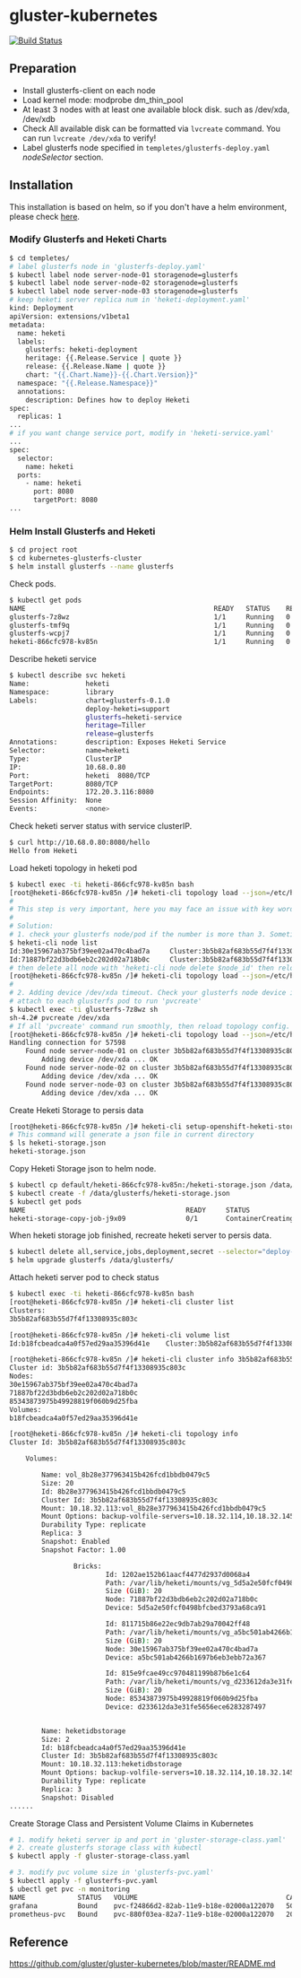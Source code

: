 # gluster-kubernetes

[![Build Status](https://travis-ci.org/gluster/gluster-kubernetes.svg?branch=master)](https://travis-ci.org/gluster/gluster-kubernetes)

## Preparation
   - Install glusterfs-client on each node
   - Load kernel mode: modprobe dm_thin_pool
   - At least 3 nodes with at least one available block disk. such as /dev/xda, /dev/xdb 
   - Check All available disk can be formatted via `lvcreate` command. You can run `lvcreate /dev/xda` to verify!
   - Label glusterfs node specified in `templetes/glusterfs-deploy.yaml` _nodeSelector_ section.
   
## Installation
This installation is based on helm, so if you don't have a helm environment, please check [here](https://github.com/helm/helm).
### Modify Glusterfs and Heketi Charts
```bash
$ cd templetes/
# label glusterfs node in 'glusterfs-deploy.yaml'
$ kubectl label node server-node-01 storagenode=glusterfs
$ kubectl label node server-node-02 storagenode=glusterfs
$ kubectl label node server-node-03 storagenode=glusterfs
# keep heketi server replica num in 'heketi-deployment.yaml'
kind: Deployment
apiVersion: extensions/v1beta1
metadata:
  name: heketi
  labels:
    glusterfs: heketi-deployment
    heritage: {{.Release.Service | quote }}
    release: {{.Release.Name | quote }}
    chart: "{{.Chart.Name}}-{{.Chart.Version}}"
  namespace: "{{.Release.Namespace}}"
  annotations:
    description: Defines how to deploy Heketi
spec:
  replicas: 1 
...
# if you want change service port, modify in 'heketi-service.yaml'
...
spec:
  selector:
    name: heketi
  ports:
    - name: heketi
      port: 8080
      targetPort: 8080
...

```
### Helm Install Glusterfs and Heketi
```bash
$ cd project root 
$ cd kubernetes-glusterfs-cluster
$ helm install glusterfs --name glusterfs
```
Check pods.
```bash
$ kubectl get pods
NAME                                               READY   STATUS    RESTARTS   AGE
glusterfs-7z8wz                                    1/1     Running   0          23h
glusterfs-tmf9q                                    1/1     Running   0          23h
glusterfs-wcpj7                                    1/1     Running   0          23h
heketi-866cfc978-kv85n                             1/1     Running   0          20h
```
Describe heketi service 
```bash
$ kubectl describe svc heketi
Name:              heketi
Namespace:         library
Labels:            chart=glusterfs-0.1.0
                   deploy-heketi=support
                   glusterfs=heketi-service
                   heritage=Tiller
                   release=glusterfs
Annotations:       description: Exposes Heketi Service
Selector:          name=heketi
Type:              ClusterIP
IP:                10.68.0.80
Port:              heketi  8080/TCP
TargetPort:        8080/TCP
Endpoints:         172.20.3.116:8080
Session Affinity:  None
Events:            <none>

```
Check heketi server status with service clusterIP.
```bash
$ curl http://10.68.0.80:8080/hello
Hello from Heketi
```
Load heketi topology in heketi pod
```bash
$ kubectl exec -ti heketi-866cfc978-kv85n bash
[root@heketi-866cfc978-kv85n /]# heketi-cli topology load --json=/etc/heketi-topology/topology.json
#
# This step is very important, here you may face an issue with key word *NO SPACE*
#
# Solution:
# 1. check your glusterfs node/pod if the number is more than 3. Sometimes, thought you have more than three glusterfs nodes, but only one or two nodes join in the heketi cluster.
$ heketi-cli node list
Id:30e15967ab375bf39ee02a470c4bad7a     Cluster:3b5b82af683b55d7f4f13308935c803c
Id:71887bf22d3bdb6eb2c202d02a718b0c     Cluster:3b5b82af683b55d7f4f13308935c803c
# then delete all node with 'heketi-cli node delete $node_id' then reload topology config
[root@heketi-866cfc978-kv85n /]# heketi-cli topology load --json=/etc/heketi-topology/topology.json
#
# 2. Adding device /dev/xda timeout. Check your glusterfs node device if it can be formatted via 'pvcreate'
# attach to each glusterfs pod to run 'pvcreate'
$ kubectl exec -ti glusterfs-7z8wz sh
sh-4.2# pvcreate /dev/xda
# If all 'pvcreate' command run smoothly, then reload topology config.
[root@heketi-866cfc978-kv85n /]# heketi-cli topology load --json=/etc/heketi-topology/topology.json
Handling connection for 57598
    Found node server-node-01 on cluster 3b5b82af683b55d7f4f13308935c803c
        Adding device /dev/xda ... OK
    Found node server-node-02 on cluster 3b5b82af683b55d7f4f13308935c803c
        Adding device /dev/xda ... OK
    Found node server-node-03 on cluster 3b5b82af683b55d7f4f13308935c803c
        Adding device /dev/xda ... OK
```
Create Heketi Storage to persis data
```bash
[root@heketi-866cfc978-kv85n /]# heketi-cli setup-openshift-heketi-storage
# This command will generate a json file in current directory
$ ls heketi-storage.json
heketi-storage.json
```
Copy Heketi Storage json to helm node.
```bash
$ kubectl cp default/heketi-866cfc978-kv85n:/heketi-storage.json /data/glusterfs/
$ kubectl create -f /data/glusterfs/heketi-storage.json
$ kubectl get pods
NAME                                        READY     STATUS
heketi-storage-copy-job-j9x09               0/1       ContainerCreating
```
When heketi storage job finished, recreate heketi server to persis data.
```bash
$ kubectl delete all,service,jobs,deployment,secret --selector="deploy-heketi"
$ helm upgrade glusterfs /data/glusterfs/
```
Attach heketi server pod to check status
```bash
$ kubectl exec -ti heketi-866cfc978-kv85n bash
[root@heketi-866cfc978-kv85n /]# heketi-cli cluster list
Clusters:
3b5b82af683b55d7f4f13308935c803c

[root@heketi-866cfc978-kv85n /]# heketi-cli volume list
Id:b18fcbeadca4a0f57ed29aa35396d41e    Cluster:3b5b82af683b55d7f4f13308935c803c    Name:heketidbstorage

[root@heketi-866cfc978-kv85n /]# heketi-cli cluster info 3b5b82af683b55d7f4f13308935c803c
Cluster id: 3b5b82af683b55d7f4f13308935c803c
Nodes:
30e15967ab375bf39ee02a470c4bad7a
71887bf22d3bdb6eb2c202d02a718b0c
85343873975b49928819f060b9d25fba
Volumes:
b18fcbeadca4a0f57ed29aa35396d41e

[root@heketi-866cfc978-kv85n /]# heketi-cli topology info
Cluster Id: 3b5b82af683b55d7f4f13308935c803c

    Volumes:

        Name: vol_8b28e377963415b426fcd1bbdb0479c5
        Size: 20
        Id: 8b28e377963415b426fcd1bbdb0479c5
        Cluster Id: 3b5b82af683b55d7f4f13308935c803c
        Mount: 10.18.32.113:vol_8b28e377963415b426fcd1bbdb0479c5
        Mount Options: backup-volfile-servers=10.18.32.114,10.18.32.145
        Durability Type: replicate
        Replica: 3
        Snapshot: Enabled
        Snapshot Factor: 1.00

                Bricks:
                        Id: 1202ae152b61aacf4477d2937d0068a4
                        Path: /var/lib/heketi/mounts/vg_5d5a2e50fcf0498bfcbed3793a68ca91/brick_1202ae152b61aacf4477d2937d0068a4/brick
                        Size (GiB): 20
                        Node: 71887bf22d3bdb6eb2c202d02a718b0c
                        Device: 5d5a2e50fcf0498bfcbed3793a68ca91

                        Id: 811715b86e22ec9db7ab29a70042ff48
                        Path: /var/lib/heketi/mounts/vg_a5bc501ab4266b1697b6eb3ebb72a367/brick_811715b86e22ec9db7ab29a70042ff48/brick
                        Size (GiB): 20
                        Node: 30e15967ab375bf39ee02a470c4bad7a
                        Device: a5bc501ab4266b1697b6eb3ebb72a367

                        Id: 815e9fcae49cc970481199b87b6e1c64
                        Path: /var/lib/heketi/mounts/vg_d233612da3e31fe5656ece6283287497/brick_815e9fcae49cc970481199b87b6e1c64/brick
                        Size (GiB): 20
                        Node: 85343873975b49928819f060b9d25fba
                        Device: d233612da3e31fe5656ece6283287497


        Name: heketidbstorage
        Size: 2
        Id: b18fcbeadca4a0f57ed29aa35396d41e
        Cluster Id: 3b5b82af683b55d7f4f13308935c803c
        Mount: 10.18.32.113:heketidbstorage
        Mount Options: backup-volfile-servers=10.18.32.114,10.18.32.145
        Durability Type: replicate
        Replica: 3
        Snapshot: Disabled
......

```
Create Storage Class and Persistent Volume Claims in Kubernetes
```bash
# 1. modify heketi server ip and port in 'gluster-storage-class.yaml'
# 2. create glusterfs storage class with kubectl
$ kubectl apply -f gluster-storage-class.yaml

# 3. modify pvc volume size in 'glusterfs-pvc.yaml'
$ kubectl apply -f glusterfs-pvc.yaml
$ ubectl get pvc -n monitoring
NAME             STATUS   VOLUME                                     CAPACITY   ACCESS MODES   STORAGECLASS               AGE
grafana          Bound    pvc-f24866d2-82ab-11e9-b18e-02000a122070   5Gi        RWO            prometheus-storage-class   20h
prometheus-pvc   Bound    pvc-880f03ea-82a7-11e9-b18e-02000a122070   20Gi       RWO            prometheus-storage-class   20h

```
## Reference
https://github.com/gluster/gluster-kubernetes/blob/master/README.md